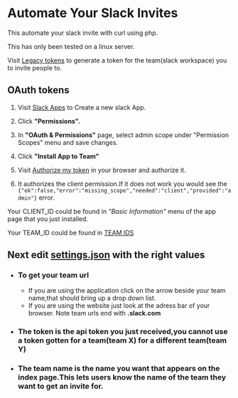 # Automate Your Slack Invites

This automate your slack invite with curl using php.

This has only been tested on a linux server.

Visit [Legacy tokens](https://api.slack.com/custom-integrations/legacy-tokens) to generate a token for the team(slack workspace) you to invite people to.

## OAuth tokens

  1. Visit [Slack Apps](https://api.slack.com/apps) to Create a new slack App.

  1. Click **"Permissions".**

  1. In **"OAuth & Permissions"** page, select admin scope under "Permission Scopes" menu and save changes.


  1. Click **"Install App to Team"**

  1. Visit [Authorize my token](https://slack.com/oauth/authorize?&client_id=CLIENT_ID&team=TEAM_ID&install_redirect=install-on-team&scope=admin+client) in your browser and authorize it.

  1. It authorizes the client permission.If it does not work you would see the  `{"ok":false,"error":"missing_scope","needed":"client","provided":"admin"}`  error.

Your CLIENT_ID could be found in *"Basic Information"* menu of the app page that you just installed.

Your TEAM_ID could be found in [TEAM IDS](https://api.slack.com/methods/team.info/test)

## Next edit [settings.json](https://github.com/Ilozuluchris/slack_invite/blob/master/settings.json) with the right values

  * ### To get your team url 
    * If you are using the application click on the arrow beside your team name,that should bring up a drop down list.
    * If you are using the website just look at the adress bar of your browser.
    Note team urls end with **.slack.com**

  * ### The token is the api token you just received,you cannot use a token gotten for a team(team X) for a different team(team Y)

  * ### The team name is the name you want that appears on the index page.This lets users know the name of the team they want to get an invite for.
